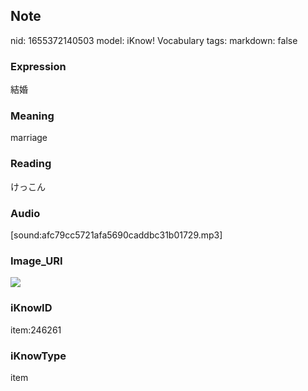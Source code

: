 ## Note
nid: 1655372140503
model: iKnow! Vocabulary
tags: 
markdown: false

### Expression
結婚

### Meaning
marriage

### Reading
けっこん

### Audio
[sound:afc79cc5721afa5690caddbc31b01729.mp3]

### Image_URI
<img src="f0f4cae21d8a1dc715955af796797dd5.jpg">

### iKnowID
item:246261

### iKnowType
item

